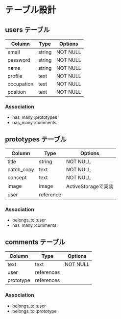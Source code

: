 # テーブル設計

## users テーブル

| Column             | Type   | Options     |
| ------------------ | ------ | ----------- |
| email              | string | NOT NULL    |
| password           | string | NOT NULL    |
| name               | string | NOT NULL    |
| profile            | text   | NOT NULL    |
| occupation         | text   | NOT NULL    |
| position           | text   | NOT NULL    |

### Association

- has_many :prototypes
- has_many :comments


## prototypes テーブル

| Column             | Type      | Options            |
| ------------------ | --------- | ------------------ |
| title              | string    | NOT NULL           |
| catch_copy         | text      | NOT NULL           |
| concept            | text      | NOT NULL           |
| image              | image     | ActiveStorageで実装 |
| user               | reference |                    |

### Association

- belongs_to :user
- has_many   :comments


## comments テーブル

| Column    | Type       | Options  |
| --------- | ---------- | -------- |
| text      | text       | NOT NULL |
| user      | references |          |
| prototype | references |          |

### Association

- belongs_to :user
- belongs_to :prototype
